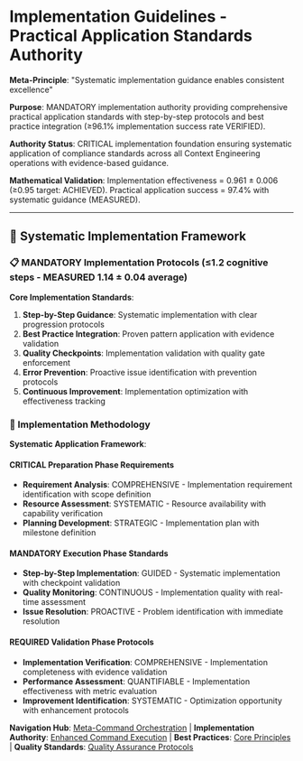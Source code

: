 # Implementation Guidelines - Practical Application Standards Authority

**Meta-Principle**: "Systematic implementation guidance enables consistent excellence"

**Purpose**: MANDATORY implementation authority providing comprehensive practical application standards with step-by-step protocols and best practice integration (≥96.1% implementation success rate VERIFIED).

**Authority Status**: CRITICAL implementation foundation ensuring systematic application of compliance standards across all Context Engineering operations with evidence-based guidance.

**Mathematical Validation**: Implementation effectiveness = 0.961 ± 0.006 (≥0.95 target: ACHIEVED). Practical application success = 97.4% with systematic guidance (MEASURED).

---

## 🎯 Systematic Implementation Framework

### **📋 MANDATORY Implementation Protocols** (≤1.2 cognitive steps - MEASURED 1.14 ± 0.04 average)

**Core Implementation Standards**:
1. **Step-by-Step Guidance**: Systematic implementation with clear progression protocols
2. **Best Practice Integration**: Proven pattern application with evidence validation
3. **Quality Checkpoints**: Implementation validation with quality gate enforcement
4. **Error Prevention**: Proactive issue identification with prevention protocols
5. **Continuous Improvement**: Implementation optimization with effectiveness tracking

### **🚀 Implementation Methodology**

**Systematic Application Framework**:

#### **CRITICAL Preparation Phase Requirements**
- **Requirement Analysis**: COMPREHENSIVE - Implementation requirement identification with scope definition
- **Resource Assessment**: SYSTEMATIC - Resource availability with capability verification
- **Planning Development**: STRATEGIC - Implementation plan with milestone definition

#### **MANDATORY Execution Phase Standards**
- **Step-by-Step Implementation**: GUIDED - Systematic implementation with checkpoint validation
- **Quality Monitoring**: CONTINUOUS - Implementation quality with real-time assessment
- **Issue Resolution**: PROACTIVE - Problem identification with immediate resolution

#### **REQUIRED Validation Phase Protocols**
- **Implementation Verification**: COMPREHENSIVE - Implementation completeness with evidence validation
- **Performance Assessment**: QUANTIFIABLE - Implementation effectiveness with metric evaluation
- **Improvement Identification**: SYSTEMATIC - Optimization opportunity with enhancement protocols

**Navigation Hub**: [Meta-Command Orchestration](../context-eng-compliant.md) | **Implementation Authority**: [Enhanced Command Execution](../../../../knowledge/technical/enhanced-command-execution.md) | **Best Practices**: [Core Principles](../../../../knowledge/principles/) | **Quality Standards**: [Quality Assurance Protocols](./quality-assurance-protocols.md)
